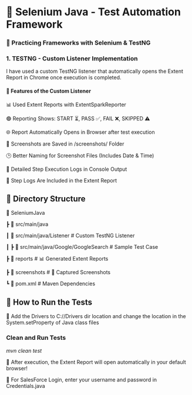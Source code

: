 # 🚀 Selenium Java - Test Automation Framework

### 📌 Practicing Frameworks with Selenium & TestNG

### 1. TESTNG - Custom Listener Implementation

I have used a custom TestNG listener that automatically opens the Extent Report in Chrome once execution is completed.

#### 📌 Features of the Custom Listener

 📊 Used Extent Reports with ExtentSparkReporter

 🟢 Reporting Shows: START ⏳, PASS ✅, FAIL ❌, SKIPPED ⚠️

 🌐 Report Automatically Opens in Browser after test execution

 📸 Screenshots are Saved in /screenshots/ Folder

 🕒 Better Naming for Screenshot Files (Includes Date & Time)

 📝 Detailed Step Execution Logs in Console Output

 📜 Step Logs Are Included in the Extent Report

## 📂 Directory Structure

📂 SeleniumJava

┣ 📂 src/main/java

┃ 📂 src/main/java/Listener       # Custom TestNG Listener

┃ ┣ 📜 src/main/java/Google/GoogleSearch          # Sample Test Case

┣ 📂 reports                      # 📊 Generated Extent Reports

┣ 📂 screenshots                   # 📸 Captured Screenshots

┗ 📜 pom.xml                       # Maven Dependencies

## 🚀 How to Run the Tests

📢 Add the Drivers to C://Drivers dir location and change the location in the System.setProperty of Java class files

### Clean and Run Tests
<i> mvn clean test </i>

 📢 After execution, the Extent Report will open automatically in your default browser!

📢 For SalesForce Login, enter your username and password in Credentials.java